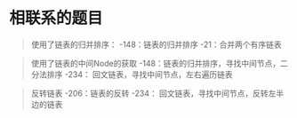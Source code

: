 # 相联系的题目

> 使用了链表的归并排序：
    -148：链表的归并排序
    -21：合并两个有序链表

> 使用了链表的中间Node的获取
    -148：链表的归并排序，寻找中间节点，二分法排序
    -234： 回文链表，寻找中间节点，左右遍历链表

> 反转链表
    -206：链表的反转
    -234： 回文链表，寻找中间节点，反转左半边的链表

    